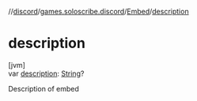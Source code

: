 //[discord](../../../index.md)/[games.soloscribe.discord](../index.md)/[Embed](index.md)/[description](description.md)

# description

[jvm]\
var [description](description.md): [String](https://kotlinlang.org/api/latest/jvm/stdlib/kotlin-stdlib/kotlin/-string/index.html)?

Description of embed
